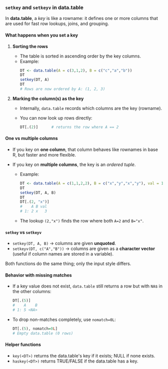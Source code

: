 ### `setkey` and `setkeyv` in **data.table**

In **data.table**, a *key* is like a rowname: it defines one or more columns that are used for fast row lookups, joins, and grouping.

#### What happens when you set a key

1. **Sorting the rows**
   * The table is sorted in ascending order by the key columns.
   * Example:
     ```r
     DT <- data.table(A = c(3,1,2), B = c("c","a","b"))
     DT
     setkey(DT, A)
     DT
     # Rows are now ordered by A: (1, 2, 3)
     ```

1. **Marking the column(s) as the key**
   * Internally, `data.table` records which columns are the key (rowname).
   * You can now look up rows directly:

     ```r
     DT[.(2)]      # returns the row where A == 2
     ```

#### One vs multiple columns

* If you key on **one column**, that column behaves like rownames in base R, but faster and more flexible.
* If you key on **multiple columns**, the key is an *ordered tuple*.

  * Example:
    ```r
    DT <- data.table(A = c(1,1,2,2), B = c("x","y","x","y"), val = 1:4)
    DT
    setkey(DT, A, B)
    DT
    DT[.(2, "x")]
    #    A B val
    # 1: 2 x   3
    ```
  * The lookup `(2,"x")` finds the row where both `A=2` and `B="x"`.

#### `setkey` vs `setkeyv`

* `setkey(DT, A, B)` → columns are given **unquoted**.
* `setkeyv(DT, c("A","B"))` → columns are given as a **character vector** (useful if column names are stored in a variable).

Both functions do the same thing; only the input style differs.

#### Behavior with missing matches

* If a key value does not exist, `data.table` still returns a row but with `NA`s in the other columns:

  ```r
  DT[.(5)]
  #    A    B
  # 1: 5 <NA>
  ```
* To drop non-matches completely, use `nomatch=0L`:

  ```r
  DT[.(5), nomatch=0L]
  # Empty data.table (0 rows)
  ```

#### Helper functions

- `key(<DT>)` returns the data.table's key if it exists; NULL if none exists.
- `haskey(<DT>)` returns TRUE/FALSE if the data.table has a key.
